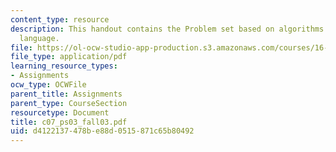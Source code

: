 ```yaml
---
content_type: resource
description: This handout contains the Problem set based on algorithms in the assembly
  language.
file: https://ol-ocw-studio-app-production.s3.amazonaws.com/courses/16-01-unified-engineering-i-ii-iii-iv-fall-2005-spring-2006/d4122137478be88d0515871c65b80492_c07_ps03_fall03.pdf
file_type: application/pdf
learning_resource_types:
- Assignments
ocw_type: OCWFile
parent_title: Assignments
parent_type: CourseSection
resourcetype: Document
title: c07_ps03_fall03.pdf
uid: d4122137-478b-e88d-0515-871c65b80492
---
```

